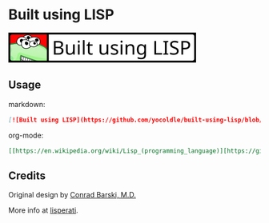# Built using LISP

[![Built using LISP](https://github.com/yocoldle/built-using-lisp/blob/main/badge.svg)](https://en.wikipedia.org/wiki/Lisp_(programming_language))

## Usage

markdown:

```md
[![Built using LISP](https://github.com/yocoldle/built-using-lisp/blob/main/badge.svg)](https://en.wikipedia.org/wiki/Lisp_(programming_language))
```

org-mode:

```org
[[https://en.wikipedia.org/wiki/Lisp_(programming_language)][https://github.com/yocoldle/built-using-lisp/blob/main/badge.svg]]
```

## Credits

Original design by [Conrad Barski, M.D.](mailto:lisperati@gmail.com)

More info at [lisperati](https://www.lisperati.com/logo.html).
